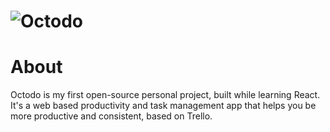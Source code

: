 ![Octodo](https://i.imgur.com/v4Wmwd9.png)
======================

# About
Octodo is my first open-source personal project, built while learning React. It's a web based productivity and task management app that helps you be more productive and consistent, based on Trello.
